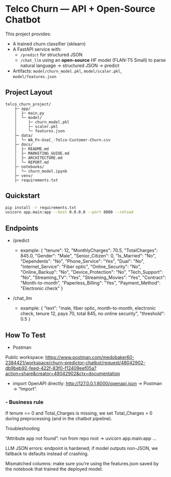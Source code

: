 # Telco Churn — API + Open-Source Chatbot

This project provides:
- A trained churn classifier (sklearn)
- A FastAPI service with:
  - `/predict` for structured JSON
  - `/chat_llm` using an **open-source** HF model (FLAN-T5 Small) to parse natural language → structured JSON → predict
- Artifacts: `model/churn_model.pkl`, `model/scaler.pkl`, `model/features.json`

## Project Layout
    telco_churn_project/
        ├─ app/
        │  ├─ main.py
        │  └─ model/
        │     ├─ churn_model.pkl
        │     ├─ scaler.pkl
        │     └─ features.json
        ├─ data/
        │  └─ WA_Fn-UseC_-Telco-Customer-Churn.csv
        ├─ docs/
        │  ├─ README.md
        │  ├─ MARKETING_GUIDE.md
        │  ├─ ARCHITECTURE.md
        │  └─ REPORT.md
        ├─ notebooks/
        │  └─ churn_model.ipynb
        ├─ venv/
        ├─ requirements.txt


## Quickstart
```bash
pip install -r requirements.txt
uvicorn app.main:app --host 0.0.0.0 --port 8000 --reload
```

## Endpoints
- /predict 
  - example: {
  "tenure": 12,
  "MonthlyCharges": 70.5,
  "TotalCharges": 845.0,
  "Gender": "Male",
  "Senior_Citizen": 0,
  "Is_Married": "No",
  "Dependents": "No",
  "Phone_Service": "Yes",
  "Dual": "No",
  "Internet_Service": "Fiber optic",
  "Online_Security": "No",
  "Online_Backup": "No",
  "Device_Protection": "No",
  "Tech_Support": "No",
  "Streaming_TV": "Yes",
  "Streaming_Movies": "Yes",
  "Contract": "Month-to-month",
  "Paperless_Billing": "Yes",
  "Payment_Method": "Electronic check"
}

- /chat_llm
    - example: {
  "text": "male, fiber optic, month-to-month, electronic check, tenure 12, pays 70, total 845, no online security",
  "threshold": 0.5
}

## How To Test
- Postman

Public workspace: https://www.postman.com/medobaker60-2384421/workspace/churn-predictor-chatbot/request/48042902-db9beb92-feed-422f-83f0-f12409eef05a?action=share&creator=48042902&ctx=documentation

- import OpenAPI directly: http://127.0.0.1:8000/openapi.json → Postman → “Import”.

### - Business rule

If tenure == 0 and Total_Charges is missing, we set Total_Charges = 0 during preprocessing (and in the chatbot pipeline).

Troubleshooting

“Attribute app not found”: run from repo root → uvicorn app.main:app ...

LLM JSON errors: endpoint is hardened; if model outputs non-JSON, we fallback to defaults instead of crashing.

Mismatched columns: make sure you’re using the features.json saved by the notebook that trained the deployed model.
